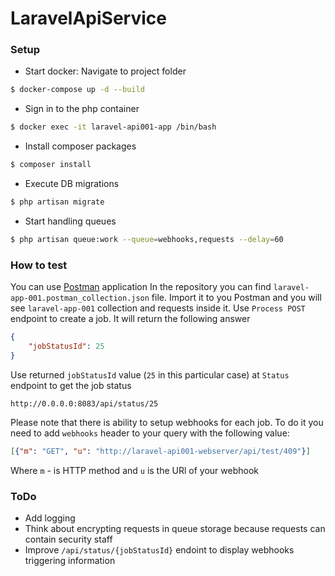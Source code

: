 # LaravelApiService

### Setup ###
* Start docker: Navigate to project folder
```bash
$ docker-compose up -d --build
```
* Sign in to the php container
```bash
$ docker exec -it laravel-api001-app /bin/bash
```
* Install composer packages
```bash
$ composer install
```
* Execute DB migrations
```bash
$ php artisan migrate
```
* Start handling queues
```bash
$ php artisan queue:work --queue=webhooks,requests --delay=60
```
### How to test ###
You can use [Postman](https://www.postman.com/) application
In the repository you can find `laravel-app-001.postman_collection.json` file. Import it to you Postman and you will see `laravel-app-001` collection and requests inside it.
Use `Process POST` endpoint to create a job. It will return the following answer
```json
{
    "jobStatusId": 25
}
```
Use returned `jobStatusId` value (`25` in this particular case) at `Status` endpoint to get the job status
```
http://0.0.0.0:8083/api/status/25
```

Please note that there is ability to setup webhooks for each job. To do it you need to add `webhooks` header to your query with the following value:
```json
[{"m": "GET", "u": "http://laravel-api001-webserver/api/test/409"}]
```
Where `m` - is HTTP method and `u` is the URl of your webhook

### ToDo ###
* Add logging
* Think about encrypting requests in queue storage because requests can contain security staff
* Improve `/api/status/{jobStatusId}` endoint to display webhooks triggering information